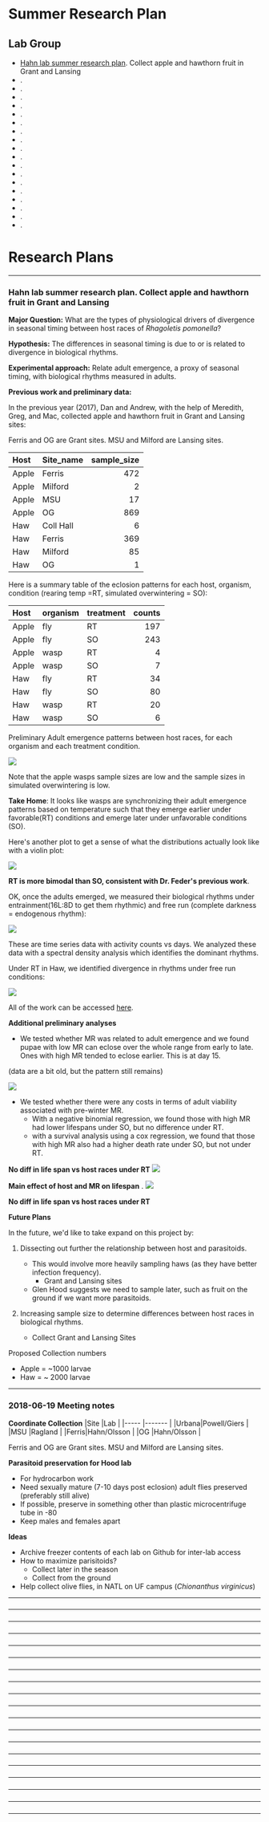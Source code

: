# Summer Research Plan

## Lab Group

* [Hahn lab summer research plan](#id-section1). Collect apple and hawthorn fruit in Grant and Lansing
* [](#id-section2). 
* [  ](#id-section3).
* [](#id-section4).
* [](#id-section5).
* [ ](#id-section6).
* [](#id-section7).
* [ ](#id-section8).
* [](#id-section9).
* [  ](#id-section10).
* [  ](#id-section11).
* [ ](#id-section12).
* [ ](#id-section13).
* [ ](#id-section14).
* [ ](#id-section15).
* [ ](#id-section16).
* [ ](#id-section17).
* [](#id-section18).
* [](#id-section19).


# Research Plans

------

<div id='id-section1'/>    
    
### Hahn lab summer research plan. Collect apple and hawthorn fruit in Grant and Lansing

**Major Question:** What are the types of physiological drivers of divergence in seasonal timing between host races of *Rhagoletis pomonella*?

**Hypothesis:** The differences in seasonal timing is due to or is related to divergence in biological rhythms. 

**Experimental approach:** Relate adult emergence, a proxy of seasonal timing, with biological rhythms measured in adults. 

**Previous work and preliminary data:**

In the previous year (2017), Dan and Andrew, with the help of Meredith, Greg, and Mac, collected apple and hawthorn fruit in Grant and Lansing sites:

Ferris and OG are Grant sites. 
MSU and Milford are Lansing sites. 

|Host  |Site_name | sample_size|
|:-----|:---------|-----------:|
|Apple |Ferris    |         472|
|Apple |Milford   |           2|
|Apple |MSU       |          17|
|Apple |OG        |         869|
|Haw   |Coll Hall |           6|
|Haw   |Ferris    |         369|
|Haw   |Milford   |          85|
|Haw   |OG        |           1|

Here is a summary table of the eclosion patterns for each host, organism, condition (rearing temp =RT, simulated overwintering = SO):

|Host  |organism |treatment | counts|
|:-----|:--------|:---------|------:|
|Apple |fly      |RT        |    197|
|Apple |fly      |SO        |    243|
|Apple |wasp     |RT        |      4|
|Apple |wasp     |SO        |      7|
|Haw   |fly      |RT        |     34|
|Haw   |fly      |SO        |     80|
|Haw   |wasp     |RT        |     20|
|Haw   |wasp     |SO        |      6|

Preliminary Adult emergence patterns between host races, for each organism and each treatment condition. 

![](https://user-images.githubusercontent.com/4654474/41360151-0ae1a9c6-6efa-11e8-8358-1e0d16d74742.png)

Note that the apple wasps sample sizes are low and the sample sizes in simulated overwintering is low. 

**Take Home**: It looks like wasps are synchronizing their adult emergence patterns based on temperature such that they emerge earlier under favorable(RT) conditions and emerge later under unfavorable conditions (SO). 

Here's another plot to get a sense of what the distributions actually look like with a violin plot:

![](https://user-images.githubusercontent.com/4654474/41360428-c1dae8c2-6efa-11e8-8276-e07a5c24ed70.png)

**RT is more bimodal than SO, consistent with Dr. Feder's previous work**. 

OK, once the adults emerged, we measured their biological rhythms under entrainment(16L:8D to get them rhythmic) and free run (complete darkness = endogenous rhythm):

![](https://user-images.githubusercontent.com/4654474/41360601-24371180-6efb-11e8-9743-08174934b3f3.jpg)

These are time series data with activity counts vs days. We analyzed these data with a spectral density analysis which identifies the dominant rhythms. 

Under RT in Haw, we identified divergence in rhythms under free run conditions:

![](https://user-images.githubusercontent.com/4654474/41360649-443319ac-6efb-11e8-8787-be43354733d2.jpg)


All of the work can be accessed [here](https://github.com/adnguyen/Circadian_rhythm_runs_seasonal_timing).

**Additional preliminary analyses**

* We tested whether MR was related to adult emergence and we found pupae with low MR can eclose over the whole range from early to late. Ones with high MR tended to eclose earlier. This is at day 15.

(data are a bit old, but the pattern still remains)

![](https://user-images.githubusercontent.com/4654474/41361032-0cb4fd96-6efc-11e8-9bde-462359d48b8b.png)

* We tested whether there were any costs in terms of adult viability associated with pre-winter MR. 
    * With a negative binomial regression, we found those with high MR had lower lifespans under SO, but no difference under RT. 
    * with a survival analysis using a cox regression, we found that those with high MR also had a higher death rate under SO, but not under RT. 
    
**No diff in life span vs host races under RT**
![](https://user-images.githubusercontent.com/4654474/41361544-49466e60-6efd-11e8-8b67-155b6a00c572.png)

**Main effect of host and MR on lifespan** . 
![](https://user-images.githubusercontent.com/4654474/41361613-7b1f7562-6efd-11e8-9f0d-c88b0a5ced78.png)

**No diff in life span vs host races under RT**


**Future Plans**

In the future, we'd like to take expand on this project by:

1. Dissecting out further the relationship between host and parasitoids.
    * This would involve more heavily sampling haws (as they have better infection frequency).
        * Grant and Lansing sites
    * Glen Hood suggests we need to sample later, such as fruit on the ground if we want more parasitoids. 

2. Increasing sample size to determine differences between host races in biological rhythms. 
    * Collect Grant and Lansing Sites


Proposed Collection numbers 

* Apple = ~1000 larvae
* Haw = ~ 2000 larvae 

------

<div id='id-section2'/>    
    
###  2018-06-19 Meeting notes

**Coordinate Collection**
|Site  |Lab		 |
|----- |------- |
|Urbana|Powell/Giers  |
|MSU   |Ragland  	  |
|Ferris|Hahn/Olsson   |
|OG	   |Hahn/Olsson   |

Ferris and OG are Grant sites. 
MSU and Milford are Lansing sites. 


**Parasitoid preservation for Hood lab**
* For hydrocarbon work
* Need sexually mature (7-10 days post eclosion) adult flies preserved (preferably still alive)
* If possible, preserve in something other than plastic microcentrifuge tube in -80
* Keep males and females apart 

**Ideas**
* Archive freezer contents of each lab on Github for inter-lab access
* How to maximize parisitoids?
	* Collect later in the season
	* Collect from the ground
* Help collect olive flies, in NATL on UF campus (*Chionanthus virginicus*)

------

<div id='id-section3'/>    
    
###  

------

<div id='id-section4'/>    
    
###  

------

<div id='id-section5'/>    
    
###   

------

<div id='id-section6'/>    
    
###  

------

<div id='id-section7'/>    
    
###   

------

<div id='id-section8'/>    
    
###   

------

<div id='id-section9'/>    
    
###   

------

<div id='id-section10'/>    
    
###   

------

<div id='id-section11'/>    
    
###  

------

<div id='id-section12'/>    
    
### 

------

<div id='id-section13'/>    
    
### 

------

<div id='id-section14'/>    
    
### 

------

<div id='id-section15'/>    
    
###  

------

<div id='id-section16'/>    
    
###   

------

<div id='id-section17'/>    
    
###   

------

<div id='id-section18'/>    
    
###   

------

<div id='id-section19'/>    
    
###  

------

<div id='id-section20'/>    
    
###   

------
